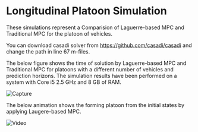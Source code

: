 # Longitudinal Platoon Simulation
These simulations represent a Comparision of Laguerre-based  MPC and Traditional MPC for the platoon of vehicles.

You can download casadi solver from https://github.com/casadi/casadi and change the path in line 67 m-files.

The below figure shows the time of solution by Laguerre-based  MPC and Traditional MPC for platoons with a different number of vehicles and prediction horizons. 
The simulation results have been performed on a system with Core i5 2.5 GHz and 8 GB of RAM.

![Capture](https://user-images.githubusercontent.com/30212057/218696642-86528408-25e8-4554-baa2-3a14681f83bd.PNG)

The below animation shows the forming platoon from the initial states by applying Laugere-based MPC.

![Video](https://user-images.githubusercontent.com/30212057/218703476-817f0ee6-7471-4419-b9e3-e8b25d06d444.gif)
